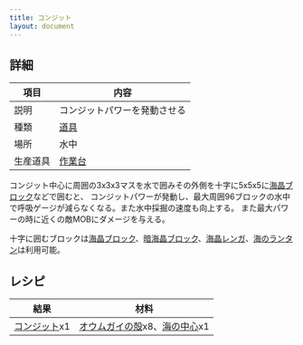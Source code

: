 ```yaml
---
title: コンジット
layout: document
---
```

## 詳細

|項目|内容|
|---|---|
|説明|コンジットパワーを発動させる|
|種類|[道具](道具)|
|場所|水中|
|生産道具|[作業台](作業台)|

コンジット中心に周囲の3x3x3マスを水で囲みその外側を十字に5x5x5に[海晶ブロック](海晶ブロック)などで囲むと、
コンジットパワーが発動し、最大周囲96ブロックの水中で呼吸ゲージが減らなくなる。また水中採掘の速度も向上する。
また最大パワーの時に近くの敵MOBにダメージを与える。

十字に囲むブロックは[海晶ブロック](海晶ブロック)、[暗海晶ブロック](暗海晶ブロック)、[海晶レンガ](海晶レンガ)、[海のランタン](海のランタン)は利用可能。

## レシピ

|結果|材料|
|---|---|
|[コンジット](コンジット)x1|[オウムガイの殻](オウムガイの殻)x8、[海の中心](海の中心)x1|
